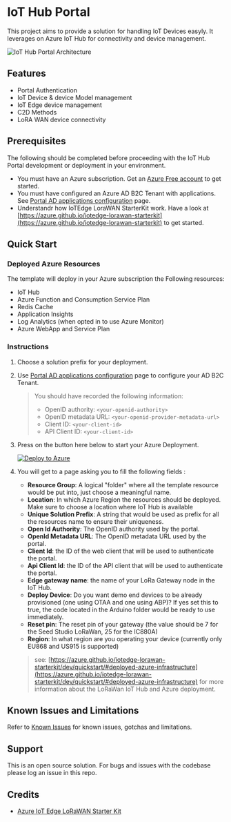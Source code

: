 # IoT Hub Portal

This project aims to provide a solution for handling IoT Devices easyly.
It leverages on Azure IoT Hub for connectivity and device management.

![IoT Hub Portal Architecture](https://cgi-fr.github.io/IoT-Hub-Portal/stable/images/architecture.png)

## Features

* Portal Authentication
* IoT Device & device Model management
* IoT Edge device management
* C2D Methods
* LoRA WAN device connectivity

## Prerequisites

The following should be completed before proceeding with the IoT Hub Portal development or deployment in your environment.

* You must have an Azure subscription. Get an [Azure Free account](https://azure.microsoft.com/en-us/offers/ms-azr-0044p/) to get started.
* You must have configured an Azure AD B2C Tenant with applications. See [Portal AD applications configuration](https://cgi-fr.github.io/IoT-Hub-Portal/stable/b2c-applications) page.
* Understandr how IoTEdge LoraWAN StarterKit work. Have a look at [https://azure.github.io/iotedge-lorawan-starterkit](https://azure.github.io/iotedge-lorawan-starterkit) to get started.

## Quick Start

### Deployed Azure Resources

The template will deploy in your Azure subscription the Following resources:

* IoT Hub
* Azure Function and Consumption Service Plan
* Redis Cache
* Application Insights
* Log Analytics (when opted in to use Azure Monitor)
* Azure WebApp and Service Plan

### Instructions

1. Choose a solution prefix for your deployment.
1. Use [Portal AD applications configuration](https://cgi-fr.github.io/IoT-Hub-Portal/stable/b2c-applications) page to configure your AD B2C Tenant.
    > You should have recorded the following information:
    >
    > * OpenID authority: `<your-openid-authority>`
    > * OpenID metadata URL: `<your-openid-provider-metadata-url>`
    > * Client ID: `<your-client-id>`
    > * API Client ID: `<your-client-id>`

1. Press on the button here below to start your Azure Deployment.

    [![Deploy to Azure](https://aka.ms/deploytoazurebutton)](https://portal.azure.com/#create/Microsoft.Template/uri/https%3A%2F%2Fraw.githubusercontent.com%2FCGI-FR%2FIoT-Hub-Portal%2Fmain%2Ftemplates%2Fazuredeploy.json/uiFormDefinitionUri/https%3A%2F%2Fraw.githubusercontent.com%2FCGI-FR%2FIoT-Hub-Portal%2Fmain%2Ftemplates%2FazuredeployUI.json)

1. You will get to a page asking you to fill the following fields :
    * **Resource Group**: A logical "folder" where all the template resource would be put into, just choose a meaningful name.
    * **Location**: In which Azure Region the resources should be deployed. Make sure to choose a location where IoT Hub is available
    * **Unique Solution Prefix**: A string that would be used as prefix for all the resources name to ensure their uniqueness.
    * **Open Id Authority**: The OpenID authority used by the portal.
    * **OpenId Metadata URL**: The OpenID metadata URL used by the portal.
    * **Client Id**: the ID of the web client that will be used to authenticate the portal.
    * **Api Client Id**: the ID of the API client that will be used to authenticate the portal.
    * **Edge gateway name**: the name of your LoRa Gateway node in the IoT Hub.
    * **Deploy Device**: Do you want demo end devices to be already provisioned (one using OTAA and one using ABP)? If yes set this to true, the code located in the Arduino folder would be ready to use immediately.
    * **Reset pin**:  The reset pin of your gateway (the value should be 7 for the Seed Studio LoRaWan, 25 for the IC880A)
    * **Region**:  In what region are you operating your device (currently only EU868 and US915 is supported)

    > see: [https://azure.github.io/iotedge-lorawan-starterkit/dev/quickstart/#deployed-azure-infrastructure](https://azure.github.io/iotedge-lorawan-starterkit/dev/quickstart/#deployed-azure-infrastructure) for more information about the LoRaWan IoT Hub and Azure deployment.


## Known Issues and Limitations

Refer to [Known Issues](knownissues) for known issues, gotchas and limitations.

## Support

This is an open source solution.
For bugs and issues with the codebase please log an issue in this repo.

## Credits

* [Azure IoT Edge LoRaWAN Starter Kit](https://github.com/Azure/iotedge-lorawan-starterkit)
